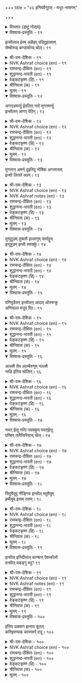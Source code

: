 +++
title = "०६ इनियवैगूऱल् - मधुर-भाषणम्"

+++

<details><summary>विस्तारः (द्रष्टुं नोद्यम्)</summary>

मधुर-भाषणम्
</details>


<details open><summary>विश्वास-प्रस्तुतिः - ९१</summary>

इऩ्सॊलाल् ईरम् अळैइप् पडिऱुइलवाम्  
सॆम्बॊरुळ् कण्डार्वाय्च् चॊल्। ९१  
</details>

<details><summary>श्री-राम-देशिकः - ९१</summary>

यत् **कथ्यते** धर्म-विद्भिः  
सदयं प्रेम-पूर्वकम् ।  
वञ्चना-**रहितं** तत् तु  
**भवेन्** मधुरभाषणम् ॥ ९१॥
</details>

<details><summary>NVK Ashraf choice (en) - ९१</summary>

००९१  
The speech of the enlightened is sweet words  
Soaked in love, free from pretence.  
(J. Narayanaswamy), (N.V.K. Ashraf)  
</details>

<details><summary>रामचन्द्र-दीक्षितः (en) - ९१</summary>

91\. iṉ col-āl īram aḷaii, paṭiṟu ilaām  
cemporuḷ kaṇṭār vāyc col.

91\. Sweet are the words that fall from the lips of those who are full of guileless love and truth.  
</details>

<details><summary>शुद्धानन्द-भारती (en) - ९१</summary>

1\. இன்சொலால் ஈரம் அளைஇப் படிறுஇலவாஞ்  
செம்பொருள் கண்டார்வாய்ச் சொல்  
The words of Seers are lovely sweet  
Merciful and free from deceit.         91  
</details>

<details><summary>वेङ्कटकृष्ण (हि) - ९१</summary>

91
जो मूँह से तत्वज्ञ के, हो कर निर्गत शब्द ।  
प्रेम-सिक्त निष्कपट हैं, मधुर वचन वे शब्द ॥
</details>

<details><summary>श्रीनिवास (क) - ९१</summary>

91. प्रीतियिन्द, वञ्चनॆयिल्लदॆ, परतत्त्ववन्नु आरितवर नालगॆयिन्द हॊरडुव माते सविमातु ऎनिसिकॊळुत्तदॆ.

</details>

<details><summary>मूलम् - ९१</summary>

इऩ्सॊलाल् ईरम् अळैइप् पडिऱुइलवाम्  
सॆम्बॊरुळ् कण्डार्वाय्च् चॊल्। ९१  
</details>

<details open><summary>विश्वास-प्रस्तुतिः - ९२</summary>

अगऩ्अमर्न्दु ईदलिऩ् नऩ्ऱे मुगऩमर्न्दु  
इऩ्सॊलऩ् आगप् पॆऱिऩ्। ९२  
</details>

<details><summary>श्री-राम-देशिकः - ९२</summary>

सहर्षं च दरिद्रेभ्यः  
कृतात् **दानाद्** अनिन्दितात् ।  
प्रसन्न-वदनस्यैतत्  
**श्रेष्ठं** मधुर-भाषणम् ॥ ९२॥
</details>

<details><summary>NVK Ashraf choice (en) - ९२</summary>

००९२  
More pleasing than a gracious gift  
Are sweet words with a smiling face.  
(P.S. Sundaram)  
</details>

<details><summary>रामचन्द्र-दीक्षितः (en) - ९२</summary>

92\. akaṉ amarntu ītaliṉ naṉṟēmukaṉ amarntu  
iṉcolaṉ ākappeṟiṉ.

92\. To speak with a pleasant look is better than to give with a cheerful heart.  
</details>

<details><summary>शुद्धानन्द-भारती (en) - ९२</summary>

2\. அகனமர்ந்து ஈதலின் நன்றே முகனமர்ந்து  
இன்சொல் னாகப் பெறின்  
Sweet words from smiling lips dispense  
More joys than heart's beneficence.         92  
</details>

<details><summary>वेङ्कटकृष्ण (हि) - ९२</summary>

92
मन प्रसन्न हो कर सही, करने से भी दान ।  
मुख प्रसन्न भाषी मधुर, होना उत्तम मान ॥
</details>

<details><summary>श्रीनिवास (क) - ९२</summary>

92. मनस्सु नलिदु कॊडुवुदक्किन्त मिगिलादुदु, मुखवरळिसिकॊण्डु सविमातनाडुवुदु.

</details>

<details><summary>मूलम् - ९२</summary>

अगऩ्अमर्न्दु ईदलिऩ् नऩ्ऱे मुगऩमर्न्दु  
इऩ्सॊलऩ् आगप् पॆऱिऩ्। ९२  
</details>

<details open><summary>विश्वास-प्रस्तुतिः - ९३</summary>

मुगत्ताऩ् अमर्न् दुइऩिदु नोक्कि अगत्ताऩाम्  
इऩ्सॊ लिऩते अऱम्। ९३  
</details>

<details><summary>श्री-राम-देशिकः - ९३</summary>

दृष्ट्वा प्रसन्नमधुरं यद्वै हृदयपूर्वकम् ।  
उच्यते सुहितं सत्यं स धर्मः परमो मतः ॥ ९३॥
</details>

<details><summary>NVK Ashraf choice (en) - ९३</summary>

००९३  
This is virtue: A welcome face, smiling look,  
And sweet words from the heart.  
(N.V.K. Ashraf)  
</details>

<details><summary>NVK Ashraf notes (en) - ९३</summary>

९३. Compare with ७८६. “A smiling face alone makes no friendship, but the heart should also smile with the face” * - (V. Ramasamy)
</details>

<details><summary>रामचन्द्र-दीक्षितः (en) - ९३</summary>

93\. mukattāṉ amarntu, iṉitu nōkki, akattāṉ ām  
iṉ coliṉatē aṟam.

93\. To welcome one with a pleasant look and loving words is righteousness.  
</details>

<details><summary>शुद्धानन्द-भारती (en) - ९३</summary>

3\. முகத்தான் அமர்ந்துஇனிது நோக்கி அகத்தானாம்  
இன்சொ லினதே அறம்  
Calm face, sweet look, kind words from heart  
Such is the gracious virtue's part.         93  
</details>

<details><summary>वेङ्कटकृष्ण (हि) - ९३</summary>

93
ले कर मुख में सौम्यता, देखा भर प्रिय भाव ।  
बिला हृद्‍गत मृदु वचन, यही धर्म का भाव ॥
</details>

<details><summary>श्रीनिवास (क) - ९३</summary>

93. मुगवरळिसिकॊण्डु स्नेहपरनागि नोडि, हृदयमॆच्चि सविमातुगळाडुवुदॆ सद्धर्मवॆनिसुवुदु.

</details>

<details><summary>मूलम् - ९३</summary>

मुगत्ताऩ् अमर्न् दुइऩिदु नोक्कि अगत्ताऩाम्  
इऩ्सॊ लिऩते अऱम्। ९३  
</details>

<details open><summary>विश्वास-प्रस्तुतिः - ९४</summary>

तुऩ्पुऱूउम् तुव्वामै इल्लागुम् यार्माट्टुम्  
इऩ्पुऱूउम् इऩ्सॊ लवर्क्कु। ९४  
</details>

<details><summary>श्री-राम-देशिकः - ९४</summary>

सर्वत्र मधुरं वाक्यं प्रयुक्तं सुखवर्धकम् ।  
सर्वदा दुःखजनकं दारिद्य्रमपि नाशयेत् ॥ ९४॥
</details>

<details><summary>NVK Ashraf choice (en) - ९४</summary>

००९४  
Want and sorrow shall never be theirs  
Who have a pleasant word for all.  
(P.S. Sundaram)  
</details>

<details><summary>रामचन्द्र-दीक्षितः (en) - ९४</summary>

94\. tuṉpuṟūum tuvvāmai illākum yārmāṭṭum  
iṉpuṟūum iṉcolavarkku.

94\. The torment of poverty does not befall those who have a good word to say to all.  
</details>

<details><summary>शुद्धानन्द-भारती (en) - ९४</summary>

4\. துன்புறூஉம் துவ்வாமை இல்லாகும் யார்மாட்டும்  
இன்புறூஉம் இன்சொ லவர்க்கு  
Whose loving words delight each one  
The woe of want from them is gone.         94  
</details>

<details><summary>वेङ्कटकृष्ण (हि) - ९४</summary>

94
दुख-वर्धक दारिद्र्य भी, छोड़ जायगा साथ ।  
सुख-वर्धक प्रिय वचन यदि, बोले सब के साथ ॥
</details>

<details><summary>श्रीनिवास (क) - ९४</summary>

94. यारॊडनॆयागलि सन्तोषवन्नु हॆच्चिसुव सिहि माताडुववरिगॆ दुःखवन्नु हॆच्चिसुव बडतनद क्लेशगळु इल्लवागुवुदु.

</details>

<details><summary>मूलम् - ९४</summary>

तुऩ्पुऱूउम् तुव्वामै इल्लागुम् यार्माट्टुम्  
इऩ्पुऱूउम् इऩ्सॊ लवर्क्कु। ९४  
</details>

<details open><summary>विश्वास-प्रस्तुतिः - ९५</summary>

पणिवुडैयऩ् इऩ्सॊलऩ् आदल् ऒरुवऱ्कु  
अणियल्ल मऱ्ऱुप् पिऱ। ९५  
</details>

<details><summary>श्री-राम-देशिकः - ९५</summary>

विनयो मधुरालापः द्वयमाभरणं नृणाम् ।  
ताभ्यां द्वाभ्यां विहीनस्य किमन्यैर्भूषणैः फलम् ॥ ९५॥
</details>

<details><summary>NVK Ashraf choice (en) - ९५</summary>

००९५  
Humility and pleasant speech constitute one's ornaments.  
Other things do not count.  
(S.M. Diaz)  
</details>

<details><summary>रामचन्द्र-दीक्षितः (en) - ९५</summary>

95\. paṇivu uṭaiyaṉ, iṉcolaṉ ātal oruvaṟku  
aṇi; alla, maṟṟup piṟa.

95\. Humility and loving words are only true ornaments. Others are not.  
</details>

<details><summary>शुद्धानन्द-भारती (en) - ९५</summary>

5\. பணிவுடையன் இன்சொலன் ஆதல் ஒருவற்கு  
அணியல்ல மற்றுப் பிற  
To be humble and sweet words speak  
No other jewel do wise men seek.         95  
</details>

<details><summary>वेङ्कटकृष्ण (हि) - ९५</summary>

95
मृदुभाषी होना तथा, नम्र-भाव से युक्त ।  
सच्चे भूषण मनुज के, अन्य नहीं है उक्त ॥
</details>

<details><summary>श्रीनिवास (क) - ९५</summary>

95. विनयशीलनागिरुवुदु, सविमातु आडुवुदु, ऒब्बनिगॆ अलङ्कारवॆनिसुवुदु. बेरॆ यावुदू अलङ्कारवल्ल.

</details>

<details><summary>मूलम् - ९५</summary>

पणिवुडैयऩ् इऩ्सॊलऩ् आदल् ऒरुवऱ्कु  
अणियल्ल मऱ्ऱुप् पिऱ। ९५  
</details>

<details open><summary>विश्वास-प्रस्तुतिः - ९६</summary>

अल्लवै तेय अऱम्बॆरुगुम् नल्लवै  
नाडि इऩिय सॊलिऩ्। ९६  
</details>

<details><summary>श्री-राम-देशिकः - ९६</summary>

अन्येषामुपकारार्थे यो व्रूते मधुरं वचः ।  
तस्य पपानि नश्यन्ति धर्म एवाभिवर्धते ॥ ९६॥
</details>

<details><summary>NVK Ashraf choice (en) - ९६</summary>

००९६  
Virtues will wax and vices wane  
If one seeks the good and speaks sweet. *  
(Satguru Subramuniyaswami)  
</details>

<details><summary>रामचन्द्र-दीक्षितः (en) - ९६</summary>

96\. allavai tēya aṟam perukum nallavai  
nāṭi, iṉiya coliṉ.

96\. Vice wears out and virtue grows in one who speaks kind and wholesome words.  
</details>

<details><summary>शुद्धानन्द-भारती (en) - ९६</summary>

6\. அல்லவை தேய அறம்பெருகும் நல்லவை  
நாடி இனிய சொலின்  
His sins vanish, his virtues grow  
Whose fruitful words with sweetness flow.         96  
</details>

<details><summary>वेङ्कटकृष्ण (हि) - ९६</summary>

96
होगा ह्रास अधर्म का, सुधर्म का उत्थान ।  
चुन चुन कर यदि शुभ वचन, कहे मधुरता-सान ॥
</details>

<details><summary>श्रीनिवास (क) - ९६</summary>

96. हुडुकि ऒळॆय मातुगळन्नु हितवागुवन्तॆ आडबेकु; अदरिन्द केडळिदु धर्मवु वर्थिसुत्तदॆ.

</details>

<details><summary>मूलम् - ९६</summary>

अल्लवै तेय अऱम्बॆरुगुम् नल्लवै  
नाडि इऩिय सॊलिऩ्। ९६  
</details>

<details open><summary>विश्वास-प्रस्तुतिः - ९७</summary>

नयऩ् ईऩ्ऱु नऩ्ऱि पयक्कुम् पयऩ्ईऩ्ऱु  
पण्बिऩ् तलैप्पिरियाच् चॊल्। ९७  
</details>

<details><summary>श्री-राम-देशिकः - ९७</summary>

परोपकारजनकं माधुर्यसाहितं वचः ।  
वक्तारं सुखिनं कृत्वा पुण्यं चापि प्रयच्छति ॥ ९७॥
</details>

<details><summary>NVK Ashraf choice (en) - ९७</summary>

००९७  
Helpful words yoked with courtesy  
Breed justice and strengthen virtue.  
(P.S. Sundaram)  
</details>

<details><summary>रामचन्द्र-दीक्षितः (en) - ९७</summary>

97\. nayaṉ īṉṟu naṉṟi payakkumpayaṉ īṉṟu  
paṇpiṉ talaippiriyāc col.

97\. Sweetly uttered words that do good to others will light up the path of virtue.  
</details>

<details><summary>शुद्धानन्द-भारती (en) - ९७</summary>

7\. நயன்ஈன்று நன்றி பயக்கும் பயன்ஈன்று  
பண்பின் தலைப்பிரியாச் சொல்  
The fruitful courteous kindly words  
Lead to goodness and graceful deeds.         97  
</details>

<details><summary>वेङ्कटकृष्ण (हि) - ९७</summary>

97
मधुर शब्द संस्कारयुत, पर को कर वरदान ।  
वक्ता को नय-नीति दे, करता पुण्य प्रदान ॥
</details>

<details><summary>श्रीनिवास (क) - ९७</summary>

97. फलकॊट्टु सवितुम्बि आडुव मातुगळु, ई लोकदल्लि सुखनीडि परलोकदल्लि फलप्राप्तियागुवन्तॆ माडुत्तवॆ.

</details>

<details><summary>मूलम् - ९७</summary>

नयऩ् ईऩ्ऱु नऩ्ऱि पयक्कुम् पयऩ्ईऩ्ऱु  
पण्बिऩ् तलैप्पिरियाच् चॊल्। ९७  
</details>

<details open><summary>विश्वास-प्रस्तुतिः - ९८</summary>

सिऱुमैयुवु नीङ्गिय इऩ्सॊल् मऱुमैयुम्  
इम्मैयुम् इऩ्पम् तरुम्। ९८  
</details>

<details><summary>श्री-राम-देशिकः - ९८</summary>

परदुःखाय या न स्युः प्रयुक्ता मधुरोक्तयः ।  
ऐहिकामुष्मिकं सौख्यं प्रयोक्तुर्वितरन्ति ताः ॥ ९८॥
</details>

<details><summary>NVK Ashraf choice (en) - ९८</summary>

००९८  
Sweet words free of meanness yield joy,  
Both here and hereafter.  
(P.S. Sundaram)  
</details>

<details><summary>रामचन्द्र-दीक्षितः (en) - ९८</summary>

98\. ciṟumaiyuḷ nīṅkiya iṉcol, maṟumaiyum  
immaiyum, iṉpam tarum.

98\. Sweet and inoffensive words yield one happiness both here and hereafter.  
</details>

<details><summary>शुद्धानन्द-भारती (en) - ९८</summary>

8\. சிறுமையுள் நீங்கிய இன்சொல் மறுமையும்  
இம்மையும் இன்பந் தரும்  
Kind words free from meanness delight  
This life on earth and life the next.         98  
</details>

<details><summary>वेङ्कटकृष्ण (हि) - ९८</summary>

98
ओछापन से रहित जो, मीठा वचन प्रयोग ।  
लोक तथा परलोक में, देता है सुख-भोग ॥
</details>

<details><summary>श्रीनिवास (क) - ९८</summary>

98. इतरर मनस्सिगॆ नोवुण्टुमाडदिरुव सवि मातुगळु परदल्लि मत्तु इहदल्लि (इहपरगळॆडरल्लियू) सन्तोषवन्नुण्टुमाडुत्तवॆ.

</details>

<details><summary>मूलम् - ९८</summary>

सिऱुमैयुवु नीङ्गिय इऩ्सॊल् मऱुमैयुम्  
इम्मैयुम् इऩ्पम् तरुम्। ९८  
</details>

<details open><summary>विश्वास-प्रस्तुतिः - ९९</summary>

इऩ्सॊल् इऩिदीऩ्ऱल् काण्बाऩ् ऎवऩ्कॊलो  
वऩ्सॊल् वऴङ्गु वदु? ९९  
</details>

<details><summary>श्री-राम-देशिकः - ९९</summary>

मधुरोक्त्या महत् सौख्यं भवेदिति विदन्नपि ।  
दुःखदं कठिनं वाक्यं कुतो वा वक्ति मानवः ॥ ९९॥
</details>

<details><summary>NVK Ashraf choice (en) - ९९</summary>

००९९  
How can anyone speak harsh words,  
Having seen what kind words do?  
(N.V.K. Ashraf)  
</details>

<details><summary>NVK Ashraf notes (en) - ९९</summary>

९९. Compare with ३१८ for style. "Why does one hurt others knowing what it is to be hurt?" - (P.S. Sundaram)
</details>

<details><summary>रामचन्द्र-दीक्षितः (en) - ९९</summary>

99\. iṉ col iṉitu īṉṟal kāṇpāṉ, evaṉkolō-  
vaṉ col vaḻaṅkuvatu?.

99\. Why should a man use harsh words, knowing the pleasure that sweet speech kindles?  
</details>

<details><summary>शुद्धानन्द-भारती (en) - ९९</summary>

9\. இன் சொல் இனிதீன்றல் காண்பான் எவன்கொலோ  
வன்சொல் வழங்கு வது  
Who sees the sweets of sweetness here  
To use harsh words how can he dare?         99  
</details>

<details><summary>वेङ्कटकृष्ण (हि) - ९९</summary>

99
मधुर वचन का मधुर फल, जो भोगे खुद आप ।  
कटुक वचन फिर क्यों कहे, जो देता संताप ॥
</details>

<details><summary>श्रीनिवास (क) - ९९</summary>

99. सविमातुगळल्लि सुखसन्तोषगळु उण्टॆन्दु तिळियुववनु कटु मातुगळन्नु एकॆ आडबेकु?

</details>

<details><summary>मूलम् - ९९</summary>

इऩ्सॊल् इऩिदीऩ्ऱल् काण्बाऩ् ऎवऩ्कॊलो  
वऩ्सॊल् वऴङ्गु वदु? ९९  
</details>

<details open><summary>विश्वास-प्रस्तुतिः - १००</summary>

इऩिय उळवाग इऩ्ऩाद कूऱल्  
कऩिइरुप्पक् काय्गवर्न् दऱ्ऱु। १००  
</details>

<details><summary>श्री-राम-देशिकः - १००</summary>

कथनं कठिनोक्तीनां मधुरे वचसि स्थिते ।  
मधुरं फलमुत्सृज्य कषायस्याशनं भवेत् ॥ १००॥
</details>

<details><summary>NVK Ashraf choice (en) - १००</summary>

०१००  
To use harsh words, when sweet ones are at hand,  
Is to prefer raw fruit to ripe.  
(P.S. Sundaram)  
</details>

<details><summary>रामचन्द्र-दीक्षितः (en) - १००</summary>

100\. iṉiya uḷavāka iṉṉāta kūṟal-  
kaṉi iruppa, kāy kavarntaṟṟu.

100\. Indulging in offensive words and avoiding sweet ones is like prefering the raw to a ripe fruit.
</details>

<details><summary>शुद्धानन्द-भारती (en) - १००</summary>

10\. இனிய உளவாக இன்னாத கூறல்  
கனியிருப்பக் காய்கவர்ந் தற்று  
Leaving ripe fruits the raw he eats  
Who speaks harsh words when sweet word suits.         100  
</details>

<details><summary>वेङ्कटकृष्ण (हि) - १००</summary>

100
रहते सुमधुर वचन के, कटु कहने की बान ।  
यों ही पक्का छोड़ फल, कच्चा ग्रहण समान ॥
</details>

<details><summary>श्रीनिवास (क) - १००</summary>

100.सविमातुगळिरुवाग (अवुगळन्नु बिट्टु) कठिणवाद मातुगळन्नु आडुववरु, तनिवण्णुगळिरुवाग अवुगळन्नु बिट्टु कायन्नु कित्तुकॊण्डु तिन्दन्तॆ.
</details>

<details><summary>मूलम् - १००</summary>

इऩिय उळवाग इऩ्ऩाद कूऱल्  
कऩिइरुप्पक् काय्गवर्न् दऱ्ऱु। १००  
</details>

